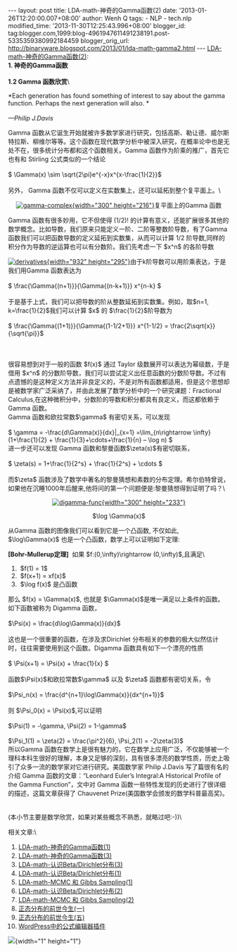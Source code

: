 --- layout: post title: LDA-math-神奇的Gamma函数(2) date:
'2013-01-26T12:20:00.007+08:00' author: Wenh Q tags: - NLP - tech.nlp
modified\_time: '2013-11-30T12:25:43.996+08:00' blogger\_id:
tag:blogger.com,1999:blog-4961947611491238191.post-5335359380992184459
blogger\_orig\_url:
http://binaryware.blogspot.com/2013/01/lda-math-gamma2.html ---
[LDA-math-神奇的Gamma函数(2)](http://feedproxy.google.com/~r/52nlp/~3/ySDla8SGaAE/lda-math-%e7%a5%9e%e5%a5%87%e7%9a%84gamma%e5%87%bd%e6%95%b02):\
**1. 神奇的Gamma函数\
\
1.2 Gamma 函数欣赏**\

<div style="text-align: left;">

*Each generation has found something of interest to say about the gamma
function. Perhaps the next generation will also. *\
\
*—Philip J.Davis*

</div>

Gamma
函数从它诞生开始就被许多数学家进行研究，包括高斯、勒让德、威尔斯特拉斯、柳维尔等等。这个函数在现代数学分析中被深入研究，在概率论中也是无处不在，很多统计分布都和这个函数相关。Gamma
函数作为阶乘的推广，首先它也有和 Stirling 公式类似的一个结论\
\
\$ \\Gamma(x) \\sim \\sqrt{2\\pi}e\^{-x}x\^{x-\\frac{1}{2}}\$\
\
另外， Gamma 函数不仅可以定义在实数集上，还可以延拓到整个复平面上。\

<div style="text-align: center;">

[![gamma-complex](http://www.52nlp.cn/wp-content/uploads/2012/12/gamma-complex-300x216.png){width="300"
height="216"}](http://www.52nlp.cn/lda-math-%e7%a5%9e%e5%a5%87%e7%9a%84gamma%e5%87%bd%e6%95%b02/gamma-complex)复平面上的Gamma
函数

</div>

<div style="text-align: left;">

Gamma 函数有很多妙用，它不但使得 (1/2)!
的计算有意义，还能扩展很多其他的数学概念。比如导数，我们原来只能定义一阶、二阶等整数阶导数，有了Gamma
函数我们可以把函数导数的定义延拓到实数集，从而可以计算 1/2
阶导数,同样的积分作为导数的逆运算也可以有分数阶。我们先考虑一下 \$x\^n\$
的各阶导数

</div>

[![derivatives](http://www.52nlp.cn/wp-content/uploads/2012/12/derivatives.png){width="932"
height="295"}](http://www.52nlp.cn/lda-math-%e7%a5%9e%e5%a5%87%e7%9a%84gamma%e5%87%bd%e6%95%b02/derivatives)由于k阶导数可以用阶乘表达，于是我们用Gamma
函数表达为\
\
\$ \\frac{\\Gamma{(n+1)}}{\\Gamma{(n-k+1)}} x\^{n-k} \$\
\
于是基于上式，我们可以把导数的阶从整数延拓到实数集。例如，取\$n=1,
k=\\frac{1}{2}\$我们可以计算 \$x\$ 的 \$\\frac{1}{2}\$阶导数为\
\
\$ \\frac{\\Gamma{(1+1)}}{\\Gamma{(1-1/2+1)}} x\^{1-1/2} =
\\frac{2\\sqrt{x}}{\\sqrt{\\pi}}\$\
\
\
\
很容易想到对于一般的函数 \$f(x)\$ 通过 Taylor
级数展开可以表达为幂级数，于是借用 \$x\^n\$
的分数阶导数，我们可以尝试定义出任意函数的分数阶导数。不过有点遗憾的是这种定义方法并非良定义的，不是对所有函数都适用，但是这个思想却是被数学家广泛采纳了，并由此发展了数学分析中的一个研究课题：Fractional
Calculus,在这种微积分中，分数阶的导数和积分都具有良定义，而这都依赖于
Gamma 函数。\
Gamma 函数和欧拉常数\$\\gamma\$ 有密切关系，可以发现\
\
\$ \\gamma = -\\frac{d\\Gamma(x)}{dx}|\_{x=1} =\\lim\_{n\\rightarrow
\\infty}(1+\\frac{1}{2} + \\frac{1}{3}+\\cdots+\\frac{1}{n} – \\log n)
\$\
进一步还可以发现 Gamma 函数和黎曼函数\$\\zeta(s)\$有密切联系，\
\
\$ \\zeta(s) = 1+\\frac{1}{2\^s} + \\frac{1}{2\^s} + \\cdots \$\
\
而\$\\zeta\$
函数涉及了数学中著名的黎曼猜想和素数的分布定理。希尔伯特曾说，如果他在沉睡1000年后醒来,他将问的第一个问题便是:黎曼猜想得到证明了吗？\

<div style="text-align: center;">

[![digamma-func](http://www.52nlp.cn/wp-content/uploads/2012/12/digamma-func-300x233.png){width="300"
height="233"}](http://www.52nlp.cn/lda-math-%e7%a5%9e%e5%a5%87%e7%9a%84gamma%e5%87%bd%e6%95%b02/digamma-func)

</div>

<div style="text-align: center;">

\$\\log \\Gamma(x)\$

</div>

<div style="text-align: left;">

从Gamma 函数的图像我们可以看到它是一个凸函数, 不仅如此,
\$\\log\\Gamma(x)\$ 也是一个凸函数，数学上可以证明如下定理:

</div>

**\[Bohr-Mullerup定理\]**  如果 \$f:(0,\\infty)\\rightarrow
(0,\\infty)\$,且满足\

1.   \$f(1) = 1\$
2.   \$f(x+1) = xf(x)\$
3.   \$\\log f(x)\$ 是凸函数

那么 \$f(x) = \\Gamma(x)\$, 也就是
\$\\Gamma(x)\$是唯一满足以上条件的函数。\
如下函数被称为 Digamma 函数，\
\
\$\\Psi(x) = \\frac{d\\log\\Gamma(x)}{dx}\$\
\
这也是一个很重要的函数，在涉及求Dirichlet
分布相关的参数的极大似然估计时，往往需要使用到这个函数。Digamma
函数具有如下一个漂亮的性质\
\
\$ \\Psi(x+1) = \\Psi(x) + \\frac{1}{x} \$\
\
函数\$\\Psi(x)\$和欧拉常数\$\\gamma\$ 以及 \$\\zeta\$
函数都有密切关系，令\
\
\$\\Psi\_n(x) = \\frac{d\^{n+1}\\log\\Gamma(x)}{dx\^{n+1}}\$\
\
则 \$\\Psi\_0(x) = \\Psi(x)\$,可以证明\
\
\$\\Psi(1) = -\\gamma, \\Psi(2) = 1-\\gamma\$\
\
\$\\Psi\_1(1) = \\zeta(2) = \\frac{\\pi\^2}{6}, \\Psi\_2(1) =
-2\\zeta(3)\$\
所以Gamma
函数在数学上是很有魅力的，它在数学上应用广泛，不仅能够被一个理科本科生很好的理解，本身又足够的深刻，具有很多漂亮的数学性质，历史上吸引了众多一流的数学家对它进行研究。美国数学家
Philip J.Davis 写了篇很有名的介绍 Gamma 函数的文章：“Leonhard Euler’s
Integral:A Historical Profile of the Gamma Function”，文中对 Gamma
函数一些特性发现的历史进行了很详细的描述，这篇文章获得了 Chauvenet
Prize(美国数学会颁发的数学科普最高奖)。[\
\
](http://www.52nlp.cn/lda-math-%e7%a5%9e%e5%a5%87%e7%9a%84gamma%e5%87%bd%e6%95%b02/digamma-func)\
(本小节主要是数学欣赏，如果对某些概念不熟悉，就略过吧:-))\

<div>

相关文章:\
1.  [LDA-math-神奇的Gamma函数(1)](http://www.52nlp.cn/lda-math-%e7%a5%9e%e5%a5%87%e7%9a%84gamma%e5%87%bd%e6%95%b01 "LDA-math-神奇的Gamma函数(1)")
2.  [LDA-math-神奇的Gamma函数(3)](http://www.52nlp.cn/lda-math-%e7%a5%9e%e5%a5%87%e7%9a%84gamma%e5%87%bd%e6%95%b03 "LDA-math-神奇的Gamma函数(3)")
3.  [LDA-math-认识Beta/Dirichlet分布(3)](http://www.52nlp.cn/lda-math-%e8%ae%a4%e8%af%86betadirichlet%e5%88%86%e5%b8%833 "LDA-math-认识Beta/Dirichlet分布(3)")
4.  [LDA-math-认识Beta/Dirichlet分布(1)](http://www.52nlp.cn/lda-math-%e8%ae%a4%e8%af%86betadirichlet%e5%88%86%e5%b8%831 "LDA-math-认识Beta/Dirichlet分布(1)")
5.  [LDA-math-MCMC 和
    Gibbs Sampling(1)](http://www.52nlp.cn/lda-math-mcmc-%e5%92%8c-gibbs-sampling1 "LDA-math-MCMC 和 Gibbs Sampling(1)")
6.  [LDA-math-认识Beta/Dirichlet分布(2)](http://www.52nlp.cn/lda-math-%e8%ae%a4%e8%af%86betadirichlet%e5%88%86%e5%b8%832 "LDA-math-认识Beta/Dirichlet分布(2)")
7.  [LDA-math-MCMC 和
    Gibbs Sampling(2)](http://www.52nlp.cn/lda-math-mcmc-%e5%92%8c-gibbs-sampling2 "LDA-math-MCMC 和 Gibbs Sampling(2)")
8.  [正态分布的前世今生(一)](http://www.52nlp.cn/%e6%ad%a3%e6%80%81%e5%88%86%e5%b8%83%e7%9a%84%e5%89%8d%e4%b8%96%e4%bb%8a%e7%94%9f%e4%b8%80 "正态分布的前世今生(一)")
9.  [正态分布的前世今生(五)](http://www.52nlp.cn/%e6%ad%a3%e6%80%81%e5%88%86%e5%b8%83%e7%9a%84%e5%89%8d%e4%b8%96%e4%bb%8a%e7%94%9f%e4%ba%94 "正态分布的前世今生(五)")
10. [WordPress中的公式编辑器插件](http://www.52nlp.cn/wordpress-equation-editor-plugin "WordPress中的公式编辑器插件")

</div>

![](http://feeds.feedburner.com/~r/52nlp/~4/ySDla8SGaAE){width="1"
height="1"}
